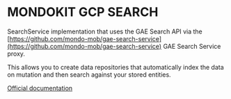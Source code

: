 # MONDOKIT GCP SEARCH

SearchService implementation that uses the GAE Search API via the
[https://github.com/mondo-mob/gae-search-service](https://github.com/mondo-mob/gae-search-service) GAE Search Service proxy.

This allows you to create data repositories that automatically index the data on mutation
and then search against your stored entities.

[Official documentation](https://mondo-mob.github.io/gae-js-docs/packages/gae-js-gae-search.html)
